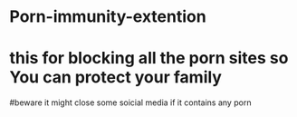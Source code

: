 # Porn-immunity-extention

# this for blocking all the porn sites so You can protect your family 

#beware it might close some soicial media if it contains any  porn 
